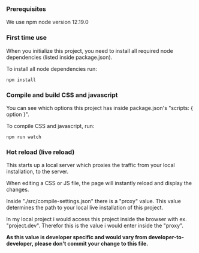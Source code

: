 
### Prerequisites

<!-- Before being able to run this package you need to have node installed on your machine.

After node is installed you need a global package manager, as well. We use Yarn instead of NPM as it is way faster due to the way it utilizes local caching.

To install Yarn, follow the guide on: https://yarnpkg.com/en/docs/install#mac-stable  -->

We use npm
node version 12.19.0

### First time use
When you initialize this project, you need to install all required node dependencies (listed inside package.json). 

To install all node dependencies run:

`npm install`

### Compile and build CSS and javascript

You can see which options this project has inside package.json's "scripts: { option }".

To compile CSS and javascript, run:

`npm run watch`

### Hot reload (live reload)

This starts up a local server which proxies the traffic from your local installation, to the server.

When editing a CSS or JS file, the page will instantly reload and display the changes.

Inside "./src/compile-settings.json" there is a "proxy" value. This value determines the path to your local live installation of this project.

In my local project i would access this project inside the browser with ex. "project.dev". Therefor this is the value i would enter inside the "proxy".

**As this value is developer specific and would vary from developer-to-developer, please don't commit your change to this file.**
